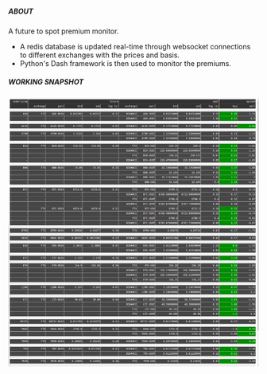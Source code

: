 ##### ABOUT  
A future to spot premium monitor.   
- A redis database is updated real-time through websocket connections to different exchanges with the prices and basis.
- Python's Dash framework is then used to monitor the premiums.

##### WORKING SNAPSHOT
![alt text](arb_working_snapshot.jpeg "Title")